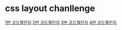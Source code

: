 # css layout chanllenge

[1번 코드챌린지](https://replit.com/@ywc0008/ConsiderateAliceblueWatchdog123123#style.css)
[2번 코드챌린지](https://replit.com/@ywc0008/BadReligion-1)
[3번 코드챌린지](https://replit.com/@ywc0008/Ostrich-1)
[4번 코드챌린지](https://replit.com/@ywc0008/Contributors)
